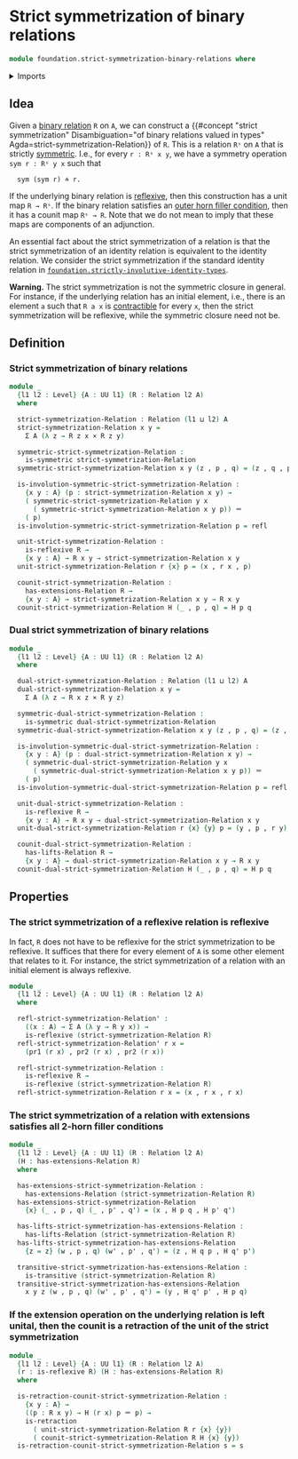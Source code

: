 # Strict symmetrization of binary relations

```agda
module foundation.strict-symmetrization-binary-relations where
```

<details><summary>Imports</summary>

```agda
open import foundation.binary-relations
open import foundation.dependent-pair-types
open import foundation.outer-2-horn-filler-conditions-binary-relations
open import foundation.universe-levels

open import foundation-core.cartesian-product-types
open import foundation-core.identity-types
open import foundation-core.retractions
```

</details>

## Idea

Given a [binary relation](foundation.binary-relations.md) `R` on `A`, we can
construct a
{{#concept "strict symmetrization" Disambiguation="of binary relations valued in types" Agda=strict-symmetrization-Relation}}
of `R`. This is a relation `Rˢ` on `A` that is strictly
[symmetric](foundation.symmetric-binary-relations.md). I.e., for every
`r : Rˢ x y`, we have a symmetry operation `sym r : Rˢ y x` such that

```text
  sym (sym r) ≐ r.
```

If the underlying binary relation is
[reflexive](foundation.reflexive-relations.md), then this construction has a
unit map `R → Rˢ`. If the binary relation satisfies an
[outer horn filler condition](foundation.outer-2-horn-filler-conditions-binary-relations.md),
then it has a counit map `Rˢ → R`. Note that we do not mean to imply that these
maps are components of an adjunction.

An essential fact about the strict symmetrization of a relation is that the
strict symmetrization of an identity relation is equivalent to the identity
relation. We consider the strict symmetrization if the standard identity
relation in
[`foundation.strictly-involutive-identity-types`](foundation.strictly-involutive-identity-types.md).

**Warning.** The strict symmetrization is not the symmetric closure in general.
For instance, if the underlying relation has an initial element, i.e., there is
an element `a` such that `R a x` is
[contractible](foundation-core.contractible-types.md) for every `x`, then the
strict symmetrization will be reflexive, while the symmetric closure need not
be.

## Definition

### Strict symmetrization of binary relations

```agda
module _
  {l1 l2 : Level} {A : UU l1} (R : Relation l2 A)
  where

  strict-symmetrization-Relation : Relation (l1 ⊔ l2) A
  strict-symmetrization-Relation x y =
    Σ A (λ z → R z x × R z y)

  symmetric-strict-symmetrization-Relation :
    is-symmetric strict-symmetrization-Relation
  symmetric-strict-symmetrization-Relation x y (z , p , q) = (z , q , p)

  is-involution-symmetric-strict-symmetrization-Relation :
    {x y : A} (p : strict-symmetrization-Relation x y) →
    ( symmetric-strict-symmetrization-Relation y x
      ( symmetric-strict-symmetrization-Relation x y p)) ＝
    ( p)
  is-involution-symmetric-strict-symmetrization-Relation p = refl

  unit-strict-symmetrization-Relation :
    is-reflexive R →
    {x y : A} → R x y → strict-symmetrization-Relation x y
  unit-strict-symmetrization-Relation r {x} p = (x , r x , p)

  counit-strict-symmetrization-Relation :
    has-extensions-Relation R →
    {x y : A} → strict-symmetrization-Relation x y → R x y
  counit-strict-symmetrization-Relation H (_ , p , q) = H p q
```

### Dual strict symmetrization of binary relations

```agda
module _
  {l1 l2 : Level} {A : UU l1} (R : Relation l2 A)
  where

  dual-strict-symmetrization-Relation : Relation (l1 ⊔ l2) A
  dual-strict-symmetrization-Relation x y =
    Σ A (λ z → R x z × R y z)

  symmetric-dual-strict-symmetrization-Relation :
    is-symmetric dual-strict-symmetrization-Relation
  symmetric-dual-strict-symmetrization-Relation x y (z , p , q) = (z , q , p)

  is-involution-symmetric-dual-strict-symmetrization-Relation :
    {x y : A} (p : dual-strict-symmetrization-Relation x y) →
    ( symmetric-dual-strict-symmetrization-Relation y x
      ( symmetric-dual-strict-symmetrization-Relation x y p)) ＝
    ( p)
  is-involution-symmetric-dual-strict-symmetrization-Relation p = refl

  unit-dual-strict-symmetrization-Relation :
    is-reflexive R →
    {x y : A} → R x y → dual-strict-symmetrization-Relation x y
  unit-dual-strict-symmetrization-Relation r {x} {y} p = (y , p , r y)

  counit-dual-strict-symmetrization-Relation :
    has-lifts-Relation R →
    {x y : A} → dual-strict-symmetrization-Relation x y → R x y
  counit-dual-strict-symmetrization-Relation H (_ , p , q) = H p q
```

## Properties

### The strict symmetrization of a reflexive relation is reflexive

In fact, `R` does not have to be reflexive for the strict symmetrization to be
reflexive. It suffices that there for every element of `A` is some other element
that relates to it. For instance, the strict symmetrization of a relation with
an initial element is always reflexive.

```agda
module _
  {l1 l2 : Level} {A : UU l1} (R : Relation l2 A)
  where

  refl-strict-symmetrization-Relation' :
    ((x : A) → Σ A (λ y → R y x)) →
    is-reflexive (strict-symmetrization-Relation R)
  refl-strict-symmetrization-Relation' r x =
    (pr1 (r x) , pr2 (r x) , pr2 (r x))

  refl-strict-symmetrization-Relation :
    is-reflexive R →
    is-reflexive (strict-symmetrization-Relation R)
  refl-strict-symmetrization-Relation r x = (x , r x , r x)
```

### The strict symmetrization of a relation with extensions satisfies all 2-horn filler conditions

```agda
module _
  {l1 l2 : Level} {A : UU l1} (R : Relation l2 A)
  (H : has-extensions-Relation R)
  where

  has-extensions-strict-symmetrization-Relation :
    has-extensions-Relation (strict-symmetrization-Relation R)
  has-extensions-strict-symmetrization-Relation
    {x} (_ , p , q) (_ , p' , q') = (x , H p q , H p' q')

  has-lifts-strict-symmetrization-has-extensions-Relation :
    has-lifts-Relation (strict-symmetrization-Relation R)
  has-lifts-strict-symmetrization-has-extensions-Relation
    {z = z} (w , p , q) (w' , p' , q') = (z , H q p , H q' p')

  transitive-strict-symmetrization-has-extensions-Relation :
    is-transitive (strict-symmetrization-Relation R)
  transitive-strict-symmetrization-has-extensions-Relation
    x y z (w , p , q) (w' , p' , q') = (y , H q' p' , H p q)
```

### If the extension operation on the underlying relation is left unital, then the counit is a retraction of the unit of the strict symmetrization

```agda
module _
  {l1 l2 : Level} {A : UU l1} (R : Relation l2 A)
  (r : is-reflexive R) (H : has-extensions-Relation R)
  where

  is-retraction-counit-strict-symmetrization-Relation :
    {x y : A} →
    ((p : R x y) → H (r x) p ＝ p) →
    is-retraction
      ( unit-strict-symmetrization-Relation R r {x} {y})
      ( counit-strict-symmetrization-Relation R H {x} {y})
  is-retraction-counit-strict-symmetrization-Relation s = s
```
